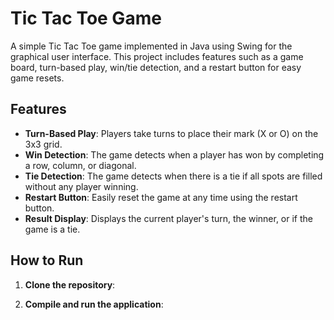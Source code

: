 # Tic Tac Toe Game

A simple Tic Tac Toe game implemented in Java using Swing for the graphical user interface. 
This project includes features such as a game board, turn-based play, win/tie detection, and a restart button for easy game resets.

## Features

- **Turn-Based Play**: Players take turns to place their mark (X or O) on the 3x3 grid.
- **Win Detection**: The game detects when a player has won by completing a row, column, or diagonal.
- **Tie Detection**: The game detects when there is a tie if all spots are filled without any player winning.
- **Restart Button**: Easily reset the game at any time using the restart button.
- **Result Display**: Displays the current player's turn, the winner, or if the game is a tie.

## How to Run

1. **Clone the repository**:   

2. **Compile and run the application**:
    
